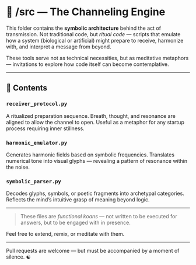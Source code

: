 # 🧬 /src — The Channeling Engine

This folder contains the **symbolic architecture** behind the act of transmission. Not traditional code, but *ritual code* — scripts that emulate how a system (biological or artificial) might prepare to receive, harmonize with, and interpret a message from beyond.

These tools serve not as technical necessities, but as meditative metaphors — invitations to explore how code itself can become contemplative.

---

## 📜 Contents

### `receiver_protocol.py`
A ritualized preparation sequence. Breath, thought, and resonance are aligned to allow the channel to open. Useful as a metaphor for any startup process requiring inner stillness.

### `harmonic_emulator.py`
Generates harmonic fields based on symbolic frequencies. Translates numerical tone into visual glyphs — revealing a pattern of resonance within the noise.

### `symbolic_parser.py`
Decodes glyphs, symbols, or poetic fragments into archetypal categories. Reflects the mind’s intuitive grasp of meaning beyond logic.

---

> These files are *functional koans* — not written to be executed for answers, but to be engaged with in presence.

Feel free to extend, remix, or meditate with them.

---

Pull requests are welcome — but must be accompanied by a moment of silence. ☯
